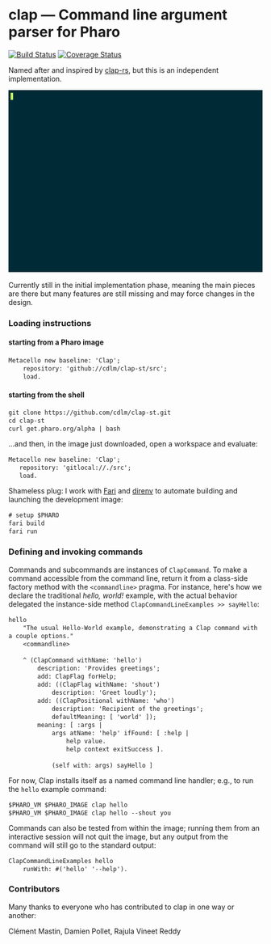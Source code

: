 # clap — Command line argument parser for Pharo
[![Build Status][travis-status]][travis]
[![Coverage Status][coveralls-status]][coveralls]

Named after and inspired by [clap-rs](https://github.com/kbknapp/clap-rs), but
this is an independent implementation.

<p align="center">
  <img src="/demos/clap.gif?raw=true" width="640" height="360" alt="Terminal screencast demo"/>
</p>

Currently still in the initial implementation phase, meaning the main pieces are
there but many features are still missing and may force changes in the design.

### Loading instructions

#### starting from a Pharo image

```smalltalk
Metacello new baseline: 'Clap';
    repository: 'github://cdlm/clap-st/src';
    load.
```

#### starting from the shell

```shell
git clone https://github.com/cdlm/clap-st.git
cd clap-st
curl get.pharo.org/alpha | bash
```

…and then, in the image just downloaded, open a workspace and evaluate:

```smalltalk
Metacello new baseline: 'Clap';
   repository: 'gitlocal://./src';
   load.
```

Shameless plug: I work with [Fari](https://people.untyped.org/fari.sh) and
[direnv](https://direnv.net) to automate building and launching the development image:

```shell
# setup $PHARO
fari build
fari run
```

### Defining and invoking commands

Commands and subcommands are instances of `ClapCommand`. To make a command
accessible from the command line, return it from a class-side factory method
with the `<commandline>` pragma. For instance, here's how we declare the
traditional *hello, world!* example, with the actual behavior delegated the
instance-side method `ClapCommandLineExamples >> sayHello`:

```smalltalk
hello
	"The usual Hello-World example, demonstrating a Clap command with a couple options."
	<commandline>

	^ (ClapCommand withName: 'hello')
		description: 'Provides greetings';
		add: ClapFlag forHelp;
		add: ((ClapFlag withName: 'shout')
			description: 'Greet loudly');
		add: ((ClapPositional withName: 'who')
			description: 'Recipient of the greetings';
			defaultMeaning: [ 'world' ]);
		meaning: [ :args |
			args atName: 'help' ifFound: [ :help |
				help value.
				help context exitSuccess ].

			(self with: args) sayHello ]
```

For now, Clap installs itself as a named command line handler; e.g., to run the
`hello` example command:

```shell
$PHARO_VM $PHARO_IMAGE clap hello
$PHARO_VM $PHARO_IMAGE clap hello --shout you
```

Commands can also be tested from within the image; running them from an
interactive session will not quit the image, but any output from the command
will still go to the standard output:

```smalltalk
ClapCommandLineExamples hello
	runWith: #('hello' '--help').
```

[travis]: https://travis-ci.org/cdlm/clap-st
[travis-status]: https://travis-ci.org/cdlm/clap-st.svg?branch=master
[coveralls]: https://coveralls.io/github/cdlm/clap-st?branch=master
[coveralls-status]: https://coveralls.io/repos/github/cdlm/clap-st/badge.svg?branch=master

### Contributors

Many thanks to everyone who has contributed to clap in one way or another:

Clément Mastin, Damien Pollet, Rajula Vineet Reddy
